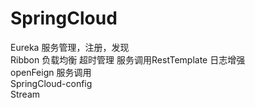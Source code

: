 # SpringCloud
Eureka  服务管理，注册，发现 <br>
Ribbon 负载均衡  超时管理 服务调用RestTemplate 日志增强<br>
openFeign 服务调用<br>
SpringCloud-config<br>
Stream
